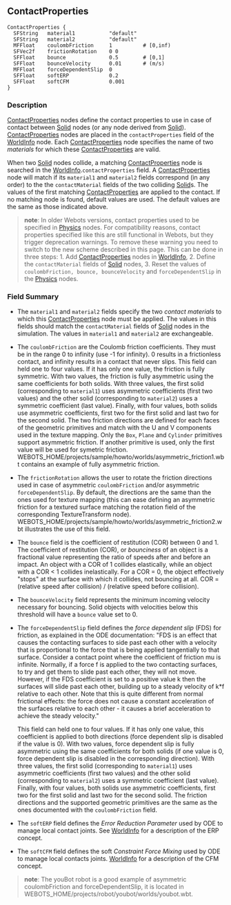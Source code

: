 ## ContactProperties

```
ContactProperties {
  SFString   material1           "default"
  SFString   material2           "default"
  MFFloat    coulombFriction     1          # [0,inf)
  SFVec2f    frictionRotation    0 0
  SFFloat    bounce              0.5        # [0,1]
  SFFloat    bounceVelocity      0.01       # (m/s)
  MFFloat    forceDependentSlip  0
  SFFloat    softERP             0.2
  SFFloat    softCFM             0.001
}
```

### Description

[ContactProperties](contactproperties.md#contactproperties) nodes define the
contact properties to use in case of contact between [Solid](solid.md#solid)
nodes (or any node derived from [Solid](solid.md#solid)).
[ContactProperties](contactproperties.md#contactproperties) nodes are placed in
the `contactProperties` field of the [WorldInfo](worldinfo.md#worldinfo) node.
Each [ContactProperties](contactproperties.md#contactproperties) node specifies
the name of two *materials* for which these
[ContactProperties](contactproperties.md#contactproperties) are valid.

When two [Solid](solid.md#solid) nodes collide, a matching
[ContactProperties](contactproperties.md#contactproperties) node is searched in
the [WorldInfo](worldinfo.md#worldinfo).`contactProperties` field. A
[ContactProperties](contactproperties.md#contactproperties) node will match if
its `material1` and `material2` fields correspond (in any order) to the the
`contactMaterial` fields of the two colliding [Solid](solid.md#solid)s. The
values of the first matching
[ContactProperties](contactproperties.md#contactproperties) are applied to the
contact. If no matching node is found, default values are used. The default
values are the same as those indicated above.

> **note**:
In older Webots versions, contact properties used to be specified in
[Physics](physics.md#physics) nodes. For compatibility reasons, contact
properties specified like this are still functional in Webots, but they trigger
deprecation warnings. To remove these warning you need to switch to the new
scheme described in this page. This can be done in three steps: 1. Add
[ContactProperties](contactproperties.md#contactproperties) nodes in
[WorldInfo](worldinfo.md#worldinfo), 2. Define the `contactMaterial` fields of
[Solid](solid.md#solid) nodes, 3. Reset the values of `coulombFriction, bounce,
bounceVelocity` and `forceDependentSlip` in the [Physics](physics.md#physics)
nodes.

### Field Summary

- The `material1` and `material2` fields specify the two *contact materials* to
which this [ContactProperties](contactproperties.md#contactproperties) node must
be applied. The values in this fields should match the `contactMaterial` fields
of [Solid](solid.md#solid) nodes in the simulation. The values in `material1`
and `material2` are exchangeable.

- The `coulombFriction` are the Coulomb friction coefficients. They must be in the
range 0 to infinity (use -1 for infinity). 0 results in a frictionless contact,
and infinity results in a contact that never slips. This field can held one to
four values. If it has only one value, the friction is fully symmetric. With two
values, the friction is fully asymmetric using the same coefficients for both
solids. With three values, the first solid (corresponding to `material1`) uses
asymmetric coefficients (first two values) and the other solid (corresponding to
`material2`) uses a symmetric coefficient (last value). Finally, with four
values, both solids use asymmetric coefficients, first two for the first solid
and last two for the second solid. The two friction directions are defined for
each faces of the geometric primitives and match with the U and V components
used in the texture mapping. Only the `Box`, `Plane` and `Cylinder` primitives
support asymmetric friction. If another primitive is used, only the first value
will be used for symetric friction.
WEBOTS\_HOME/projects/sample/howto/worlds/asymmetric\_friction1.wbt contains an
example of fully asymmetric friction.

- The `frictionRotation` allows the user to rotate the friction directions used in
case of asymmetric `coulombFriction` and/or asymmetric `forceDependentSlip`. By
default, the directions are the same than the ones used for texture mapping
(this can ease defining an asymmetric friction for a textured surface matching
the rotation field of the corresponding TextureTransform node).
WEBOTS\_HOME/projects/sample/howto/worlds/asymmetric\_friction2.wbt illustrates
the use of this field.

- The `bounce` field is the coefficient of restitution (COR) between 0 and 1. The
coefficient of restitution (COR), or *bounciness* of an object is a fractional
value representing the ratio of speeds after and before an impact. An object
with a COR of 1 collides elastically, while an object with a COR < 1 collides
inelastically. For a COR = 0, the object effectively "stops" at the surface with
which it collides, not bouncing at all. COR = (relative speed after collision) /
(relative speed before collision).

- The `bounceVelocity` field represents the minimum incoming velocity necessary
for bouncing. Solid objects with velocities below this threshold will have a
`bounce` value set to 0.

- The `forceDependentSlip` field defines the *force dependent slip* (FDS) for
friction, as explained in the ODE documentation: "FDS is an effect that causes
the contacting surfaces to side past each other with a velocity that is
proportional to the force that is being applied tangentially to that surface.
Consider a contact point where the coefficient of friction mu is infinite.
Normally, if a force f is applied to the two contacting surfaces, to try and get
them to slide past each other, they will not move. However, if the FDS
coefficient is set to a positive value k then the surfaces will slide past each
other, building up to a steady velocity of k*f relative to each other. Note that
this is quite different from normal frictional effects: the force does not cause
a constant acceleration of the surfaces relative to each other - it causes a
brief acceleration to achieve the steady velocity."

    This field can held one to four values. If it has only one value, this
    coefficient is applied to both directions (force dependent slip is disabled if
    the value is 0). With two values, force dependent slip is fully asymmetric using
    the same coefficients for both solids (if one value is 0, force dependent slip
    is disabled in the corresponding direction). With three values, the first solid
    (corresponding to `material1`) uses asymmetric coefficients (first two values)
    and the other solid (corresponding to `material2`) uses a symmetric coefficient
    (last value). Finally, with four values, both solids use asymmetric
    coefficients, first two for the first solid and last two for the second solid.
    The friction directions and the supported geometric primitives are the same as
    the ones documented with the `coulombFriction` field.

- The `softERP` field defines the *Error Reduction Parameter* used by ODE to
manage local contact joints. See [WorldInfo](worldinfo.md#worldinfo) for a
description of the ERP concept.

- The `softCFM` field defines the soft *Constraint Force Mixing* used by ODE to
manage local contacts joints. [WorldInfo](worldinfo.md#worldinfo) for a
description of the CFM concept.

> **note**:
The youBot robot is a good example of asymmetric coulombFriction and
forceDependentSlip, it is located in
WEBOTS\_HOME/projects/robot/youbot/worlds/youbot.wbt.

